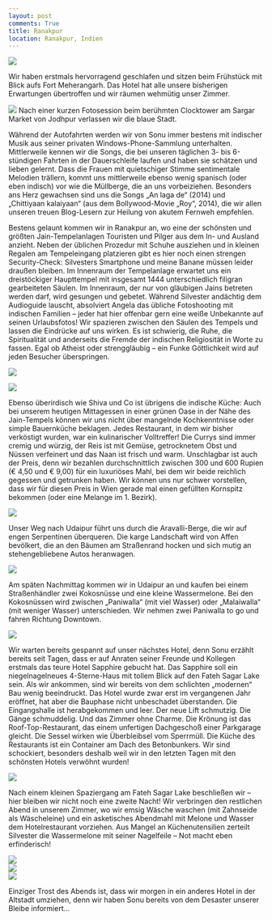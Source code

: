 ```yaml
---
layout: post
comments: True
title: Ranakpur
location: Ranakpur, Indien
---
```

<p>
<a href='http://whataboutas.data.s3.amazonaws.com/images/2015-04-14-ranakpur/DSC_1761.JPG' data-lightbox='Post' title='Jain-Tempelanlage von Ranakpur'
><img class='img-wide' src='http://whataboutas.data.s3.amazonaws.com/images/2015-04-14-ranakpur/previews/DSC_1761.jpg' /></a>
</p>
<p>
Wir haben erstmals hervorragend geschlafen und sitzen beim Frühstück mit Blick aufs Fort Meherangarh. Das Hotel hat alle unsere bisherigen Erwartungen übertroffen und wir räumen wehmütig unser Zimmer.
</p>
<!--more-->
<p>
<a href='http://whataboutas.data.s3.amazonaws.com/images/2015-04-14-ranakpur/DSC_1670.JPG' class='imageslink' data-lightbox='Post' title='Clock Tower von Jodhpur'
><img class='links' src='http://whataboutas.data.s3.amazonaws.com/images/2015-04-14-ranakpur/thumbs/DSC_1670.JPG' /></a>
Nach einer kurzen Fotosession beim berühmten Clocktower am Sargar Market von Jodhpur verlassen wir die blaue Stadt. 
</p>
<p>
Während der Autofahrten werden wir von Sonu immer bestens mit indischer Musik aus seiner privaten Windows-Phone-Sammlung unterhalten. Mittlerweile kennen wir die Songs, die bei unseren täglichen 3- bis 6-stündigen Fahrten in der Dauerschleife laufen und haben sie schätzen und lieben gelernt. Dass die Frauen mit quietschiger Stimme sentimentale Melodien trällern, kommt uns mittlerweile ebenso wenig spanisch (oder eben indisch) vor wie die Müllberge, die an uns vorbeiziehen. Besonders ans Herz gewachsen sind uns die Songs „An laga de“ (2014) und „Chittiyaan kalaiyaan“ (aus dem Bollywood-Movie „Roy“, 2014), die wir allen unseren treuen Blog-Lesern zur Heilung von akutem Fernweh empfehlen.
</p>
<p>
Bestens gelaunt kommen wir in Ranakpur an, wo eine der schönsten und größten Jain-Tempelanlagen Touristen und Pilger aus dem In- und Ausland anzieht. Neben der üblichen Prozedur mit Schuhe ausziehen und in kleinen Regalen am Tempeleingang platzieren gibt es hier noch einen strengen Security-Check: Silvesters Smartphone und meine Banane müssen leider draußen bleiben. Im Innenraum der Tempelanlage erwartet uns ein dreistöckiger Haupttempel mit insgesamt 1444 unterschiedlich filigran gearbeiteten Säulen. Im Innenraum, der nur von gläubigen Jains betreten werden darf, wird gesungen und gebetet. Während Silvester andächtig dem Audioguide lauscht, absolviert Angela das übliche Fotoshooting mit indischen Familien – jeder hat hier offenbar gern eine weiße Unbekannte auf seinen Urlaubsfotos! Wir spazieren zwischen den Säulen des Tempels und lassen die Eindrücke auf uns wirken. Es ist schwierig, die Ruhe, die Spiritualität und anderseits die Fremde der indischen Religiosität in Worte zu fassen. Egal ob Atheist oder strenggläubig – ein Funke Göttlichkeit wird auf jeden Besucher überspringen.
</p>
<p>
<a href='http://whataboutas.data.s3.amazonaws.com/images/2015-04-14-ranakpur/DSC_1698.JPG' data-lightbox='Post' title='Deckendetail im Jain-Tempel von Ranakpur'
><img class='img-wide' src='http://whataboutas.data.s3.amazonaws.com/images/2015-04-14-ranakpur/DSC_1698.JPG' /></a>
</p>
<p>
<a href='http://whataboutas.data.s3.amazonaws.com/images/2015-04-14-ranakpur/DSC_1713.JPG' data-lightbox='Post' title='Angela im Jain-Tempel von Ranakpur'
><img class='img-wide' src='http://whataboutas.data.s3.amazonaws.com/images/2015-04-14-ranakpur/DSC_1713.JPG' /></a>
</p>
<p>
Ebenso überirdisch wie Shiva und Co ist übrigens die indische Küche: Auch bei unserem heutigen Mittagessen in einer grünen Oase in der Nähe des Jain-Tempels können wir uns nicht über mangelnde Kochkenntnisse oder simple Bauernküche beklagen. Jedes Restaurant, in dem wir bisher verköstigt wurden, war ein kulinarischer Volltreffer! Die Currys sind immer cremig und würzig, der Reis ist mit Gemüse, getrocknetem Obst und Nüssen verfeinert und das Naan ist frisch und warm. Unschlagbar ist auch der Preis, denn wir bezahlen durchschnittlich zwischen 300 und 600 Rupien (€ 4,50 und € 9,00) für ein luxuriöses Mahl, bei dem wir beide reichlich gegessen und getrunken haben. Wir können uns nur schwer vorstellen, dass wir für diesen Preis in Wien gerade mal einen gefüllten Kornspitz bekommen (oder eine Melange im 1. Bezirk).
</p>
<p>
<a href='http://whataboutas.data.s3.amazonaws.com/images/2015-04-14-ranakpur/DSC_1764.JPG' data-lightbox='Post' title='Mittagessen in Ranakpur'
><img class='img-wide' src='http://whataboutas.data.s3.amazonaws.com/images/2015-04-14-ranakpur/DSC_1764.JPG' /></a>
</p>
<p>
Unser Weg nach Udaipur führt uns durch die Aravalli-Berge, die wir auf engen Serpentinen überqueren. Die karge Landschaft wird von Affen bevölkert, die an den Bäumen am Straßenrand hocken und sich mutig an stehengebliebene Autos heranwagen.
</p>
<p>
<a href='http://whataboutas.data.s3.amazonaws.com/images/2015-04-14-ranakpur/DSC_1777.JPG' data-lightbox='Post' title='Affe in den Aravalli-Bergen'
><img class='img-wide' src='http://whataboutas.data.s3.amazonaws.com/images/2015-04-14-ranakpur/DSC_1777.JPG' /></a>
</p>
<p>
Am späten Nachmittag kommen wir in Udaipur an und kaufen bei einem Straßenhändler zwei Kokosnüsse und eine kleine Wassermelone. Bei den Kokosnüssen wird zwischen „Paniwalla“ (mit viel Wasser) oder „Malaiwalla“ (mit weniger Wasser) unterschieden. Wir nehmen zwei Paniwalla to go und fahren Richtung Downtown.
</p>
<p>
<a href='http://whataboutas.data.s3.amazonaws.com/images/2015-04-14-ranakpur/DSC_1779.JPG' data-lightbox='Post' title='Kokosnuss Paniwalla-Style'
><img class='img-wide' src='http://whataboutas.data.s3.amazonaws.com/images/2015-04-14-ranakpur/DSC_1779.JPG' /></a>
</p>
<p>
Wir warten bereits gespannt auf unser nächstes Hotel, denn Sonu erzählt bereits seit Tagen, dass er auf Anraten seiner Freunde und Kollegen erstmals das teure Hotel Sapphire gebucht hat. Das Sapphire soll ein niegelnagelneues 4-Sterne-Haus mit tollem Blick auf den Fateh Sagar Lake sein. Als wir ankommen, sind wir bereits von dem schlichten „modernen“ Bau wenig beeindruckt. Das Hotel wurde zwar erst im vergangenen Jahr eröffnet, hat aber die Bauphase nicht unbeschadet überstanden. Die Eingangshalle ist herabgekommen und leer. Der neue Lift schmutzig. Die Gänge schmuddelig. Und das Zimmer ohne Charme. Die Krönung ist das Roof-Top-Restaurant, das einem unfertigen Dachgeschoß einer Parkgarage gleicht. Die Sessel wirken wie Überbleibsel vom Sperrmüll. Die Küche des Restaurants ist ein Container am Dach des Betonbunkers. Wir sind schockiert, besonders deshalb weil wir in den letzten Tagen mit den schönsten Hotels verwöhnt wurden!
</p>
<p>
<a href='http://whataboutas.data.s3.amazonaws.com/images/2015-04-14-ranakpur/DSC_1782.JPG' data-lightbox='Post' title='Wir ersparen euch den Anblick des Hotel Sapphire - daher hier der Sonnenuntergang über dem Fateh Sagar Lake!'
><img class='img-wide' src='http://whataboutas.data.s3.amazonaws.com/images/2015-04-14-ranakpur/DSC_1782.JPG' /></a>
</p>
<p>
Nach einem kleinen Spaziergang am Fateh Sagar Lake beschließen wir – hier bleiben wir nicht noch eine zweite Nacht! Wir verbringen den restlichen Abend in unserem Zimmer, wo wir emsig Wäsche waschen (mit Zahnseide als Wäscheleine) und ein asketisches Abendmahl mit Melone und Wasser dem Hotelrestaurant vorziehen. Aus Mangel an Küchenutensilien zerteilt Silvester die Wassermelone mit seiner Nagelfeile – Not macht eben erfinderisch!
</p>
<div class='image-frame'>
<div class='nailthumb-container square-thumb'><a href='http://whataboutas.data.s3.amazonaws.com/images/2015-04-14-ranakpur/DSC_1793.JPG' class='imageslink' data-lightbox='Gallery' title='Ein echter Hausmann!'
><img class='images' src='http://whataboutas.data.s3.amazonaws.com/images/2015-04-14-ranakpur/thumbs/DSC_1793.JPG' /></a>
</div>
<div class='nailthumb-container square-thumb'><a href='http://whataboutas.data.s3.amazonaws.com/images/2015-04-14-ranakpur/DSC_1794.JPG' class='imageslink' data-lightbox='Gallery' title='Schmatz schmatz'
><img class='images' src='http://whataboutas.data.s3.amazonaws.com/images/2015-04-14-ranakpur/thumbs/DSC_1794.JPG' /></a>
</div>
<div class='nailthumb-container square-thumb'><a href='http://whataboutas.data.s3.amazonaws.com/images/2015-04-14-ranakpur/DSC_1795.JPG' class='imageslink' data-lightbox='Gallery' title='Om nom nom'
><img class='images' src='http://whataboutas.data.s3.amazonaws.com/images/2015-04-14-ranakpur/thumbs/DSC_1795.JPG' /></a>
</div>
</div>
<p>
Einziger Trost des Abends ist, dass wir morgen in ein anderes Hotel in der Altstadt umziehen, denn wir haben Sonu bereits von dem Desaster unserer Bleibe informiert…
</p>
